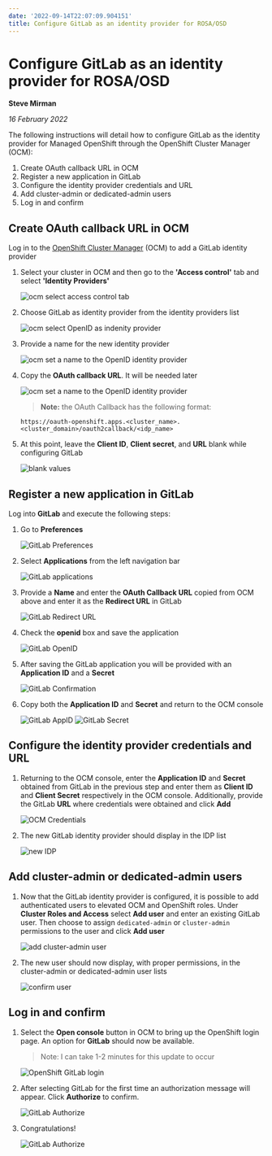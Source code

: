 ```yaml
---
date: '2022-09-14T22:07:09.904151'
title: Configure GitLab as an identity provider for ROSA/OSD
---
```

# Configure GitLab as an identity provider for ROSA/OSD #

**Steve Mirman**

*16 February 2022*

The following instructions will detail how to configure GitLab as the identity provider for Managed OpenShift through the OpenShift Cluster Manager (OCM):

1. Create OAuth callback URL in OCM
1. Register a new application in GitLab
1. Configure the identity provider credentials and URL
1. Add cluster-admin or dedicated-admin users
1. Log in and confirm

## Create OAuth callback URL in OCM ##

Log in to the [OpenShift Cluster Manager](https://console.redhat.com/openshift/) (OCM) to add a GitLab identity provider

1. Select your cluster in OCM and then go to the **'Access control'** tab and select **'Identity Providers'**

    ![ocm select access control tab](images/select_idp.png)

1. Choose GitLab as identity provider from the identity providers list

    ![ocm select OpenID as indenity provider](images/select_gitlab.png)

1. Provide a name for the new identity provider

    ![ocm set a name to the OpenID identity provider](images/idp_name.png)

1. Copy the **OAuth callback URL**. It will be needed later

    ![ocm set a name to the OpenID identity provider](images/callback_url.png)

    > **Note:** the OAuth Callback has the following format:
    
    ```
    https://oauth-openshift.apps.<cluster_name>.<cluster_domain>/oauth2callback/<idp_name>
    ```

1. At this point, leave the **Client ID**, **Client secret**, and **URL** blank while configuring GitLab

    ![blank values](images/blank_values.png)

## Register a new application in GitLab ##

Log into **GitLab** and execute the following steps:

1. Go to **Preferences**

    ![GitLab Preferences](images/gitlab_preferences.png)

1. Select **Applications** from the left navigation bar

    ![GitLab applications](images/gitlab_apps.png)

1. Provide a **Name** and enter the **OAuth Callback URL** copied from OCM above and enter it as the **Redirect URL** in GitLab

    ![GitLab Redirect URL](images/gitlab_redirect.png)

1. Check the **openid** box and save the application

    ![GitLab OpenID](images/gitlab_openid.png)

1. After saving the GitLab application you will be provided with an **Application ID** and a **Secret**

    ![GitLab Confirmation](images/gitlab_saveapp.png)

1. Copy both the **Application ID** and **Secret** and return to the OCM console

    ![GitLab AppID](images/gitlab_appid.png)
    ![GitLab Secret](images/gitlab_secret.png)

## Configure the identity provider credentials and URL ##

1. Returning to the OCM console, enter the **Application ID** and **Secret** obtained from GitLab in the previous step and enter them as **Client ID** and **Client Secret** respectively in the OCM console. Additionally, provide the GitLab **URL** where credentials were obtained and click **Add**

    ![OCM Credentials](images/ocm_credentials.png)

1. The new GitLab identity provider should display in the IDP list

    ![new IDP](images/ocm_idplist.png)

## Add cluster-admin or dedicated-admin users ##

1. Now that the GitLab identity provider is configured, it is possible to add authenticated users to elevated OCM and OpenShift roles. Under **Cluster Roles and Access** select **Add user** and enter an existing GitLab user. Then choose to assign `dedicated-admin` or `cluster-admin` permissions to the user and click **Add user**

    ![add cluster-admin user](images/ocm_clusteradmin.png)

1. The new user should now display, with proper permissions, in the cluster-admin or dedicated-admin user lists

    ![confirm user](images/ocm_confirm_ca.png)

## Log in and confirm ##

1. Select the **Open console** button in OCM to bring up the OpenShift login page. An option for **GitLab** should now be available.

    > Note: I can take 1-2 minutes for this update to occur

    ![OpenShift GitLab login](images/gitlab_login.png)

1. After selecting GitLab for the first time an authorization message will appear. Click **Authorize** to confirm.

    ![GitLab Authorize](images/gitlab_authorize.png)


1. Congratulations!

    ![GitLab Authorize](images/gitlab_complete.png)